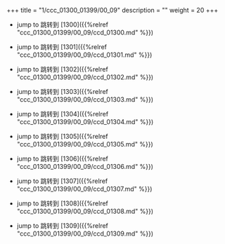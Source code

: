 +++
title = "1/ccc_01300_01399/00_09"
description = ""
weight = 20
+++

* jump to 跳转到 [1300]({{%relref "ccc_01300_01399/00_09/ccd_01300.md" %}})

* jump to 跳转到 [1301]({{%relref "ccc_01300_01399/00_09/ccd_01301.md" %}})

* jump to 跳转到 [1302]({{%relref "ccc_01300_01399/00_09/ccd_01302.md" %}})

* jump to 跳转到 [1303]({{%relref "ccc_01300_01399/00_09/ccd_01303.md" %}})

* jump to 跳转到 [1304]({{%relref "ccc_01300_01399/00_09/ccd_01304.md" %}})

* jump to 跳转到 [1305]({{%relref "ccc_01300_01399/00_09/ccd_01305.md" %}})

* jump to 跳转到 [1306]({{%relref "ccc_01300_01399/00_09/ccd_01306.md" %}})

* jump to 跳转到 [1307]({{%relref "ccc_01300_01399/00_09/ccd_01307.md" %}})

* jump to 跳转到 [1308]({{%relref "ccc_01300_01399/00_09/ccd_01308.md" %}})

* jump to 跳转到 [1309]({{%relref "ccc_01300_01399/00_09/ccd_01309.md" %}})

